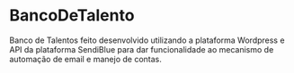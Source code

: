 # BancoDeTalento
Banco de Talentos feito desenvolvido utilizando a plataforma Wordpress e API da plataforma SendiBlue para dar funcionalidade ao mecanismo de automação de email e manejo de contas. 
